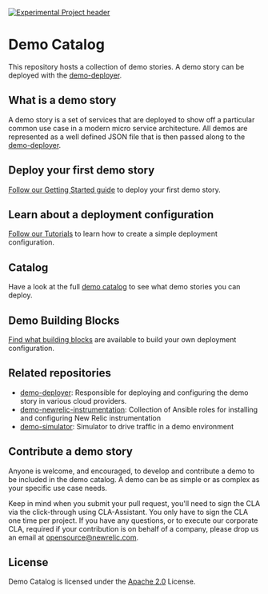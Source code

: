 [![Experimental Project header](https://github.com/newrelic/opensource-website/raw/master/src/images/categories/Experimental.png)](https://opensource.newrelic.com/oss-category/#experimental)

# Demo Catalog

This repository hosts a collection of demo stories. A demo story can be deployed with the [demo-deployer](https://github.com/newrelic/demo-deployer).

## What is a demo story

A demo story is a set of services that are deployed to show off a particular common use case in a modern micro service architecture.  All demos are represented as a well defined JSON file that is then passed along to the [demo-deployer](https://github.com/newrelic/demo-deployer).

## Deploy your first demo story

[Follow our Getting Started guide](GETTING_STARTED.md) to deploy your first demo story.

## Learn about a deployment configuration

[Follow our Tutorials](tutorials/README.md) to learn how to create a simple deployment configuration.

## Catalog

Have a look at the full [demo catalog](catalog/README.md) to see what demo stories you can deploy.

## Demo Building Blocks

[Find what building blocks](DEMO_BUILDING_BLOCKS.MD) are available to build your own deployment configuration.

## Related repositories
* [demo-deployer](https://github.com/newrelic/demo-deployer): Responsible for deploying and configuring the demo story in various cloud providers.
* [demo-newrelic-instrumentation](https://github.com/newrelic/demo-newrelic-instrumentation): Collection of Ansible roles for installing and configuring New Relic instrumentation
* [demo-simulator](https://github.com/newrelic/demo-simulator): Simulator to drive traffic in a demo environment

## Contribute a demo story
Anyone is welcome, and encouraged, to develop and contribute a demo to be included in the demo catalog.  A demo can be as simple or as complex as your specific use case needs.

Keep in mind when you submit your pull request, you'll need to sign the CLA via the click-through using CLA-Assistant. You only have to sign the CLA one time per project.
If you have any questions, or to execute our corporate CLA, required if your contribution is on behalf of a company,  please drop us an email at opensource@newrelic.com.

## License
Demo Catalog is licensed under the [Apache 2.0](http://apache.org/licenses/LICENSE-2.0.txt) License.
